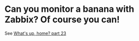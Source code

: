 # Can you monitor a banana with Zabbix? Of course you can!

See [What's up, home? part 23](https://www.linkedin.com/pulse/whats-up-home-part-23-janne-pikkarainen/)
